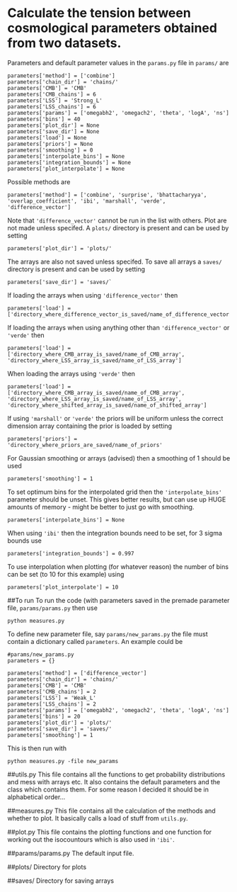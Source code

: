 # Calculate the tension between cosmological parameters obtained from two datasets.

Parameters and default parameter values in the `params.py` file in `params/` are
```
parameters['method'] = ['combine'] 
parameters['chain_dir'] = 'chains/'
parameters['CMB'] = 'CMB'
parameters['CMB_chains'] = 6
parameters['LSS'] = 'Strong_L'
parameters['LSS_chains'] = 6
parameters['params'] = ['omegabh2', 'omegach2', 'theta', 'logA', 'ns']
parameters['bins'] = 40
parameters['plot_dir'] = None
parameters['save_dir'] = None
parameters['load'] = None
parameters['priors'] = None
parameters['smoothing'] = 0
parameters['interpolate_bins'] = None
parameters['integration_bounds'] = None
parameters['plot_interpolate'] = None
```
Possible methods are
```
parameters['method'] = ['combine', 'surprise', 'bhattacharyya', 'overlap_coefficient', 'ibi', 'marshall', 'verde', 'difference_vector']
```
Note that `'difference_vector'` cannot be run in the list with others.
Plot are not made unless specifed. A `plots/` directory is present and can be used by setting
```
parameters['plot_dir'] = 'plots/'
```
The arrays are also not saved unless specifed. To save all arrays a `saves/` directory is present and can be used by setting
```
parameters['save_dir'] = 'saves/`
```
If loading the arrays when using `'difference_vector'` then
```
parameters['load'] = ['directory_where_difference_vector_is_saved/name_of_difference_vector']
```
If loading the arrays when using anything other than `'difference_vector'` or `'verde'` then
```
parameters['load'] = ['directory_where_CMB_array_is_saved/name_of_CMB_array', 'directory_where_LSS_array_is_saved/name_of_LSS_array']
```
When loading the arrays using `'verde'` then
```
parameters['load'] = ['directory_where_CMB_array_is_saved/name_of_CMB_array', 'directory_where_LSS_array_is_saved/name_of_LSS_array', 'directory_where_shifted_array_is_saved/name_of_shifted_array']
```
If using `'marshall'` or `'verde'` the priors will be uniform unless the correct dimension array containing the prior is loaded by setting
```
parameters['priors'] = 'directory_where_priors_are_saved/name_of_priors'
```
For Gaussian smoothing or arrays (advised) then a smoothing of 1 should be used
```
parameters['smoothing'] = 1
```
To set optimum bins for the interpolated grid then the `'interpolate_bins'` parameter should be unset. This gives better results, but can use up HUGE amounts of memory - might be better to just go with smoothing.
```
parameters['interpolate_bins'] = None
```
When using `'ibi'` then the integration bounds need to be set, for 3 sigma bounds use
```
parameters['integration_bounds'] = 0.997
```
To use interpolation when plotting (for whatever reason) the number of bins can be set (to 10 for this example) using
```
parameters['plot_interpolate'] = 10
```
##To run
To run the code (with parameters saved in the premade parameter file, `params/params.py` then use
```
python measures.py
```
To define new parameter file, say `params/new_params.py` the file must contain a dictionary called `parameters`. An example could be
```
#params/new_params.py
parameters = {}

parameters['method'] = ['difference_vector'] 
parameters['chain_dir'] = 'chains/'
parameters['CMB'] = 'CMB'
parameters['CMB_chains'] = 2
parameters['LSS'] = 'Weak_L'
parameters['LSS_chains'] = 2
parameters['params'] = ['omegabh2', 'omegach2', 'theta', 'logA', 'ns']
parameters['bins'] = 20
parameters['plot_dir'] = 'plots/'
parameters['save_dir'] = 'saves/'
parameters['smoothing'] = 1
```
This is then run with
```
python measures.py -file new_params
```
##utils.py
This file contains all the functions to get probability distributions and mess with arrays etc. It also contains the default parameters and the class which contains them. For some reason I decided it should be in alphabetical order...

##measures.py
This file contains all the calculation of the methods and whether to plot. It basically calls a load of stuff from `utils.py`.

##plot.py
This file contains the plotting functions and one function for working out the isocountours which is also used in `'ibi'`.

##params/params.py
The default input file.

##plots/
Directory for plots

##saves/
Directory for saving arrays
